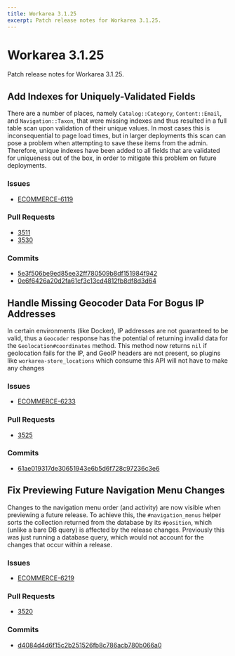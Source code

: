 ```yaml
---
title: Workarea 3.1.25
excerpt: Patch release notes for Workarea 3.1.25.
---
```


# Workarea 3.1.25

Patch release notes for Workarea 3.1.25.

## Add Indexes for Uniquely-Validated Fields

There are a number of places, namely `Catalog::Category`,
`Content::Email`, and `Navigation::Taxon`, that were missing indexes and
thus resulted in a full table scan upon validation of their unique
values. In most cases this is inconsequential to page load times, but in
larger deployments this scan can pose a problem when attempting to save
these items from the admin. Therefore, unique indexes have been added to
all fields that are validated for uniqueness out of the box, in order to
mitigate this problem on future deployments.

### Issues

- [ECOMMERCE-6119](https://jira.tools.weblinc.com/browse/ECOMMERCE-6119)

### Pull Requests

- [3511](https://stash.tools.weblinc.com/projects/WL/repos/workarea/pull-requests/3511/overview)
- [3530](https://stash.tools.weblinc.com/projects/WL/repos/workarea/pull-requests/3530/overview)

### Commits

- [5e3f506be9ed85ee32ff780509b8df151984f942](https://stash.tools.weblinc.com/projects/WL/repos/workarea/commits/5e3f506be9ed85ee32ff780509b8df151984f942)
- [0e6f6426a20d2fa61cf3c13cd4812fb8df8d3d64](https://stash.tools.weblinc.com/projects/WL/repos/workarea/commits/0e6f6426a20d2fa61cf3c13cd4812fb8df8d3d64)

## Handle Missing Geocoder Data For Bogus IP Addresses

In certain environments (like Docker), IP addresses are not guaranteed to
be valid, thus a `Geocoder` response has the potential of returning
invalid data for the `Geolocation#coordinates` method. This method now
returns `nil` if geolocation fails for the IP, and GeoIP headers are not
present, so plugins like `workarea-store_locations` which consume this
API will not have to make any changes 

### Issues

- [ECOMMERCE-6233](https://jira.tools.weblinc.com/browse/ECOMMERCE-6233)

### Pull Requests

- [3525](https://stash.tools.weblinc.com/projects/WL/repos/workarea/pull-requests/3525/overview)

### Commits

- [61ae019317de30651943e6b5d6f728c97236c3e6](https://stash.tools.weblinc.com/projects/WL/repos/workarea/commits/61ae019317de30651943e6b5d6f728c97236c3e6)

## Fix Previewing Future Navigation Menu Changes

Changes to the navigation menu order (and activity) are now visible when
previewing a future release. To achieve this, the `#navigation_menus`
helper sorts the collection returned from the database by its
`#position`, which (unlike a bare DB query) is affected by the release
changes. Previously this was just running a database query, which would
not account for the changes that occur within a release.

### Issues

- [ECOMMERCE-6219](https://jira.tools.weblinc.com/browse/ECOMMERCE-6219)

### Pull Requests

- [3520](https://stash.tools.weblinc.com/projects/WL/repos/workarea/pull-requests/3520/overview)

### Commits

- [d4084d4d6f15c2b251526fb8c786acb780b066a0](https://stash.tools.weblinc.com/projects/WL/repos/workarea/commits/d4084d4d6f15c2b251526fb8c786acb780b066a0)


